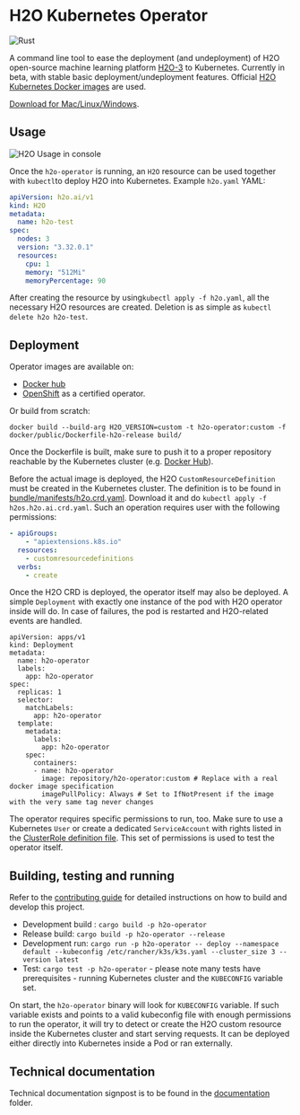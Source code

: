 # H2O Kubernetes Operator

![Rust](https://github.com/h2oai/h2o-kubernetes/workflows/Rust/badge.svg)

A command line tool to ease the deployment (and undeployment) of H2O open-source machine learning platform [H2O-3](https://github.com/h2oai/h2o-3) to Kubernetes. Currently in beta, with stable basic deployment/undeployment features. Official [H2O Kubernetes Docker images](https://hub.docker.com/r/h2oai/h2o-open-source-k8s) are used.

[Download for Mac/Linux/Windows](https://github.com/h2oai/h2o-kubernetes/releases).

## Usage

![H2O Usage in console](../.img/h2o-operator.gif)

Once the `h2o-operator` is running, an `H2O` resource can be used together with `kubectl`to deploy H2O into Kubernetes.
Example `h2o.yaml` YAML:

```yaml
apiVersion: h2o.ai/v1
kind: H2O
metadata:
  name: h2o-test
spec:
  nodes: 3
  version: "3.32.0.1"
  resources:
    cpu: 1
    memory: "512Mi"
    memoryPercentage: 90
```

After creating the resource by using`kubectl apply -f h2o.yaml`, all the necessary H2O resources are created.
Deletion is as simple as `kubectl delete h2o h2o-test`.

## Deployment
Operator images are available on:

- [Docker hub](https://hub.docker.com/repository/docker/h2oai/h2o-k8s-operator)
- [OpenShift](https://catalog.redhat.com/software/containers/h2oai/h2o-operator/5fe0df48ac3db90370a26893) as a certified operator.

Or build from scratch:
```shell
docker build --build-arg H2O_VERSION=custom -t h2o-operator:custom -f docker/public/Dockerfile-h2o-release build/
```
Once the Dockerfile is built, make sure to push it to a proper repository reachable by the Kubernetes cluster (e.g. [Docker Hub](hub.docker.com)).

Before the actual image is deployed, the H2O `CustomResourceDefinition` must be created in the Kubernetes cluster. The definition is to be found
in [bundle/manifests/h2o.crd.yaml](crd/h2os.h2o.ai.crd.yaml). Download it and do `kubectl apply -f h2os.h2o.ai.crd.yaml`. Such an operation requires
user with the following permissions:

```yaml
- apiGroups:
    - "apiextensions.k8s.io"
  resources:
    - customresourcedefinitions
  verbs:
    - create
```

Once the H2O CRD is deployed, the operator itself may also be deployed. A simple `Deployment` with exactly one instance of the pod
with H2O operator inside will do. In case of failures, the pod is restarted and H2O-related events are handled.
```
apiVersion: apps/v1
kind: Deployment
metadata:
  name: h2o-operator
  labels:
    app: h2o-operator
spec:
  replicas: 1
  selector:
    matchLabels:
      app: h2o-operator
  template:
    metadata:
      labels:
        app: h2o-operator
    spec:
      containers:
      - name: h2o-operator
        image: repository/h2o-operator:custom # Replace with a real docker image specification
        imagePullPolicy: Always # Set to IfNotPresent if the image with the very same tag never changes
```

The operator requires specific permissions to run, too. Make sure to use a Kubernetes `User` or create a dedicated `ServiceAccount`
with rights listed in the [ClusterRole definition file](tests/permissions/cluster_role.yaml). This set of permissions is used to test the operator itself.

## Building, testing and running

Refer to the [contributing guide](../CONTRIBUTING.md) for detailed instructions on how to build and develop this project.

- Development build : `cargo build -p h2o-operator`
- Release build: `cargo build -p h2o-operator --release`
- Development run: `cargo run -p h2o-operator -- deploy --namespace default --kubeconfig /etc/rancher/k3s/k3s.yaml --cluster_size 3 -- version latest`
- Test: `cargo test -p h2o-operator` - please note many tests have prerequisites - running Kubernetes cluster and the `KUBECONFIG` variable set.

On start, the `h2o-operator` binary will look for `KUBECONFIG` variable. If such variable exists and points to a valid 
kubeconfig file with enough permissions to run the operator, it will try to detect or create the H2O custom resource inside 
the Kubernetes cluster and start serving requests. It can be deployed either directly into Kubernetes inside a Pod or ran
externally.

## Technical documentation

Technical documentation signpost is to be found in the [documentation](documentation/README.md) folder.
